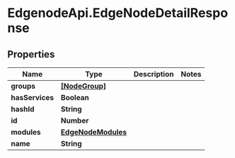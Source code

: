# EdgenodeApi.EdgeNodeDetailResponse

## Properties

Name | Type | Description | Notes
------------ | ------------- | ------------- | -------------
**groups** | [**[NodeGroup]**](NodeGroup.md) |  | 
**hasServices** | **Boolean** |  | 
**hashId** | **String** |  | 
**id** | **Number** |  | 
**modules** | [**EdgeNodeModules**](EdgeNodeModules.md) |  | 
**name** | **String** |  | 


